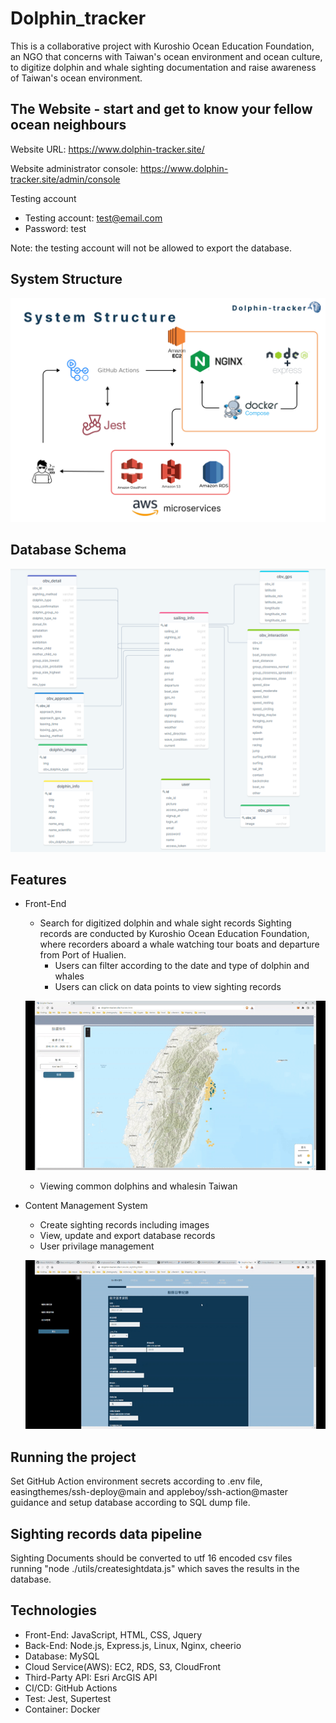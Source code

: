 # Dolphin_tracker
This is a collaborative project with Kuroshio Ocean Education Foundation, an NGO that concerns with Taiwan's ocean 
environment and ocean culture, to digitize dolphin and whale sighting documentation and raise awareness of Taiwan's ocean environment.

## The Website - start and get to know your fellow ocean neighbours

Website URL: https://www.dolphin-tracker.site/

Website administrator console: https://www.dolphin-tracker.site/admin/console

Testing account

- Testing account: test@email.com
- Password: test

Note: the testing account will not be allowed to export the database. 

## System Structure

![System structure image](/readme_assets/system_structure_0728.png)

## Database Schema
![Database design image](/readme_assets/database_design_0728.png)

## Features
- Front-End 
    - Search for digitized dolphin and whale sight records 
    Sighting records are conducted by Kuroshio Ocean Education Foundation, where recorders aboard a whale watching tour boats and departure from Port of Hualien.
        - Users can filter according to the date and type of dolphin and whales
        - Users can click on data points to view sighting records

    ![search sight record video](readme_assets/search_sighting_records_0728.gif)
    - Viewing common dolphins and whalesin Taiwan 

- Content Management System
    - Create sighting records including images
    - View, update and export database records
    - User privilage management 

    ![content management system video](readme_assets/content_management_system_0728.gif)

## Running the project 
Set GitHub Action environment secrets according to .env file, easingthemes/ssh-deploy@main and appleboy/ssh-action@master guidance and setup database according to SQL dump file. 

## Sighting records data pipeline  
Sighting Documents should be converted to utf 16 encoded csv files running "node ./utils/createsightdata.js" which 
saves the results in the database.

## Technologies
- Front-End: JavaScript, HTML, CSS, Jquery   
- Back-End: Node.js, Express.js, Linux, Nginx, cheerio
- Database: MySQL
- Cloud Service(AWS): EC2, RDS, S3, CloudFront
- Third-Party API: Esri ArcGIS API
- CI/CD: GitHub Actions
- Test: Jest, Supertest
- Container: Docker
